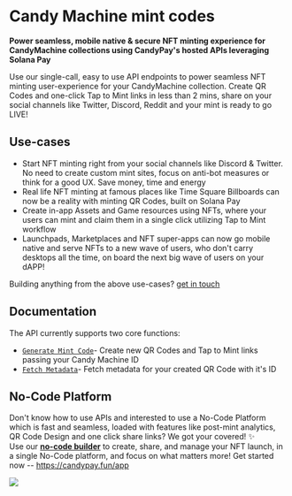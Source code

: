 # Candy Machine mint codes

**Power seamless, mobile native & secure NFT minting experience for CandyMachine collections using CandyPay's hosted APIs leveraging Solana Pay**

Use our single-call, easy to use API endpoints to power seamless NFT minting user-experience for your CandyMachine collection. Create QR Codes and one-click Tap to Mint links in less than 2 mins, share on your social channels like Twitter, Discord, Reddit and your mint is ready to go LIVE!

## Use-cases

- Start NFT minting right from your social channels like Discord & Twitter. No need to create custom mint sites, focus on anti-bot measures or think for a good UX. Save money, time and energy
- Real life NFT minting at famous places like Time Square Billboards can now be a reality with minting QR Codes, built on Solana Pay
- Create in-app Assets and Game resources using NFTs, where your users can mint and claim them in a single click utilizing Tap to Mint workflow
- Launchpads, Marketplaces and NFT super-apps can now go mobile native and serve NFTs to a new wave of users, who don't carry desktops all the time, on board the next big wave of users on your dAPP!

Building anything from the above use-cases? [get in touch](https://twitter.com/candypayfun)

## Documentation

The API currently supports two core functions:

- [`Generate Mint Code`](https://docs.candypay.fun/docs/api/candymachine/generate-mint-code)- Create new QR Codes and Tap to Mint links passing your Candy Machine ID
- [`Fetch Metadata`](https://docs.candypay.fun/docs/api/candymachine/fetch-metadata)- Fetch metadata for your created QR Code with it's ID

## No-Code Platform

Don't know how to use APIs and interested to use a No-Code Platform which is fast and seamless, loaded with features like post-mint analytics, QR Code Design and one click share links? We got your covered! ✨<br/>
Use our [**no-code builder**](https://candypay.fun/app) to create, share, and manage your NFT launch, in a single No-Code platform, and focus on what matters more! Get started now -- https://candypay.fun/app

![](https://res.cloudinary.com/dtzqgftjk/image/upload/v1664828665/Screenshot_2022-10-04_015415_liomoj.png)
